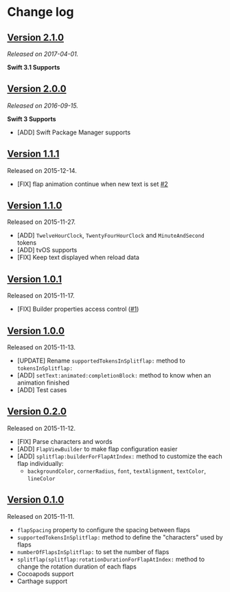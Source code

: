 # Change log

## [Version 2.1.0](https://github.com/yannickl/Splitflap/releases/tag/2.1.0)
*Released on 2017-04-01.*

**Swift 3.1 Supports**

## [Version 2.0.0](https://github.com/yannickl/Splitflap/releases/tag/2.0.0)
*Released on 2016-09-15.*

**Swift 3 Supports**

- [ADD] Swift Package Manager supports

## [Version 1.1.1](https://github.com/yannickl/Splitflap/releases/tag/1.1.1)
Released on 2015-12-14.

- [FIX] flap animation continue when new text is set [#2](https://github.com/yannickl/Splitflap/issues/2)

## [Version 1.1.0](https://github.com/yannickl/Splitflap/releases/tag/1.1.0)
Released on 2015-11-27.

- [ADD] `TwelveHourClock`, `TwentyFourHourClock` and `MinuteAndSecond` tokens
- [ADD] tvOS supports
- [FIX] Keep text displayed when reload data

## [Version 1.0.1](https://github.com/yannickl/Splitflap/releases/tag/1.0.1)
Released on 2015-11-17.

- [FIX] Builder properties access control ([#1](https://github.com/yannickl/Splitflap/issues/1))

## [Version 1.0.0](https://github.com/yannickl/Splitflap/releases/tag/1.0.0)
Released on 2015-11-13.

- [UPDATE] Rename `supportedTokensInSplitflap:` method to `tokensInSplitflap:`
- [ADD] `setText:animated:completionBlock:` method to know when an animation finished
- [ADD] Test cases

## [Version 0.2.0](https://github.com/yannickl/Splitflap/releases/tag/0.2.0)
Released on 2015-11-12.

- [FIX] Parse characters and words
- [ADD] `FlapViewBuilder` to make flap configuration easier
- [ADD] `splitflap:builderForFlapAtIndex:` method to customize the each flap individually:
  - `backgroundColor`, `cornerRadius`, `font`, `textAlignment`, `textColor`, `lineColor`

## [Version 0.1.0](https://github.com/yannickl/Splitflap/releases/tag/0.1.0)
Released on 2015-11-11.

- `flapSpacing` property to configure the spacing between flaps
- `supportedTokensInSplitflap:` method to define the "characters" used by flaps
- `numberOfFlapsInSplitflap:` to set the number of flaps
- `splitflap(splitflap:rotationDurationForFlapAtIndex:` method to change the rotation duration of each flaps
- Cocoapods support
- Carthage support
